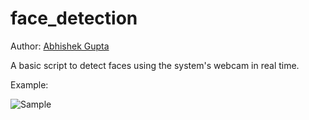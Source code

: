 # face_detection
Author: [Abhishek Gupta](https://github.com/Agentum07)

A basic script to detect faces using the system's webcam in real time.

Example:

![Sample](https://user-images.githubusercontent.com/62797335/146991179-1a732b2c-c04c-47ac-bcfa-e6cc49e7512e.png)
